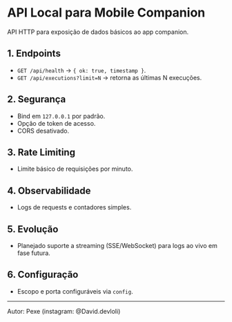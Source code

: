 # API Local para Mobile Companion

API HTTP para exposição de dados básicos ao app companion.

## 1. Endpoints

- `GET /api/health` → `{ ok: true, timestamp }`.
- `GET /api/executions?limit=N` → retorna as últimas N execuções.

## 2. Segurança

- Bind em `127.0.0.1` por padrão.
- Opção de token de acesso.
- CORS desativado.

## 3. Rate Limiting

- Limite básico de requisições por minuto.

## 4. Observabilidade

- Logs de requests e contadores simples.

## 5. Evolução

- Planejado suporte a streaming (SSE/WebSocket) para logs ao vivo em fase futura.

## 6. Configuração

- Escopo e porta configuráveis via `config`.

---

Autor: Pexe (instagram: @David.devloli)
